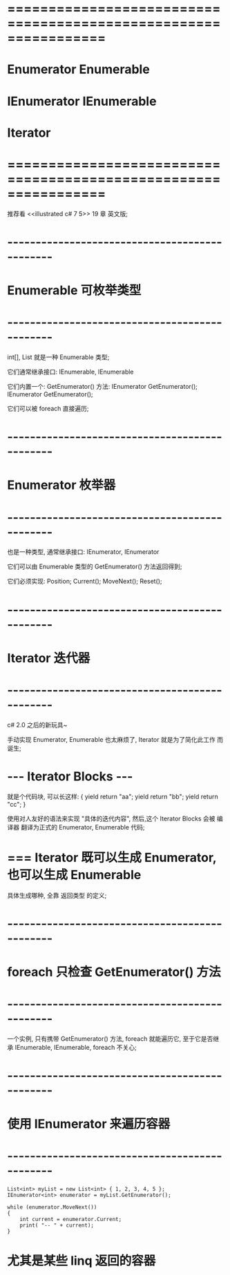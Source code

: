 # ================================================================ #
#       Enumerator  Enumerable
#       IEnumerator IEnumerable
#       Iterator              
# ================================================================ #
推荐看 <<illustrated c# 7 5>> 19 章 英文版;


# ---------------------------------------------- #
#             Enumerable  可枚举类型
# ---------------------------------------------- #
int[], List<string> 就是一种 Enumerable 类型;

它们通常继承接口: IEnumerable, IEnumerable<T>

它们内置一个: GetEnumerator() 方法:
    IEnumerator GetEnumerator();
    IEnumerator<T> GetEnumerator();

它们可以被 foreach 直接遍历;


# ---------------------------------------------- #
#             Enumerator  枚举器
# ---------------------------------------------- #
也是一种类型, 通常继承接口: IEnumerator, IEnumerator<T>

它们可以由 Enumerable 类型的 GetEnumerator() 方法返回得到;

它们必须实现:
    Position;
    Current();
    MoveNext();
    Reset();


# ---------------------------------------------- #
#             Iterator  迭代器
# ---------------------------------------------- #
c# 2.0 之后的新玩具~

手动实现 Enumerator, Enumerable 也太麻烦了, 
Iterator 就是为了简化此工作 而诞生;

# --- Iterator Blocks ---
就是个代码块, 可以长这样:
    {
        yield return "aa";
        yield return "bb";
        yield return "cc";
    }

使用对人友好的语法来实现 "具体的迭代内容", 然后,这个 Iterator Blocks
会被 编译器 翻译为正式的 Enumerator, Enumerable 代码;

# === Iterator 既可以生成 Enumerator,  也可以生成 Enumerable
具体生成哪种, 全靠 返回类型 的定义;



# ---------------------------------------------- #
#      foreach 只检查 GetEnumerator() 方法
# ---------------------------------------------- #
一个实例, 只有携带 GetEnumerator() 方法, foreach 就能遍历它,
至于它是否继承 IEnumerable, IEnumerable<T>, foreach 不关心;





# ---------------------------------------------- #
#      使用 IEnumerator<T> 来遍历容器
# ---------------------------------------------- #


    List<int> myList = new List<int> { 1, 2, 3, 4, 5 };
    IEnumerator<int> enumerator = myList.GetEnumerator();

    while (enumerator.MoveNext())
    {
        int current = enumerator.Current;
        print( "-- " + current);
    }

# 尤其是某些 linq 返回的容器









